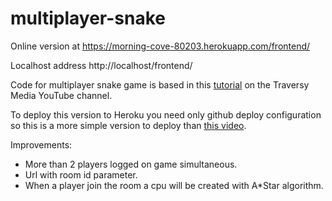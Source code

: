 # multiplayer-snake

Online version at https://morning-cove-80203.herokuapp.com/frontend/

Localhost address http://localhost/frontend/

Code for multiplayer snake game is based in this [tutorial](https://www.youtube.com/watch?v=ppcBIHv_ZPs) on the Traversy Media YouTube channel.

To deploy this version to Heroku you need only github deploy configuration so this is a more simple version to deploy than [this video](https://www.youtube.com/watch?v=M9RDYkFs-EQ).

Improvements:

* More than 2 players logged on game simultaneous.
* Url with room id parameter.
* When a player join the room a cpu will be created with A*Star algorithm.
